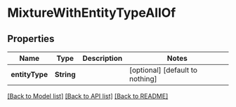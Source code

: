 # MixtureWithEntityTypeAllOf


## Properties
Name | Type | Description | Notes
------------ | ------------- | ------------- | -------------
**entityType** | **String** |  | [optional] [default to nothing]


[[Back to Model list]](../README.md#models) [[Back to API list]](../README.md#api-endpoints) [[Back to README]](../README.md)


